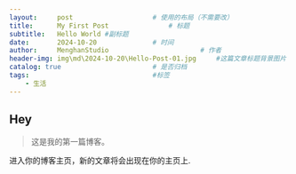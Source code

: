 ```yaml
---
layout:     post   				    # 使用的布局（不需要改）
title:      My First Post 				# 标题 
subtitle:   Hello World #副标题
date:       2024-10-20 				# 时间
author:     MenghanStudio 						# 作者
header-img: img\md\2024-10-20\Hello-Post-01.jpg 	#这篇文章标题背景图片
catalog: true 						# 是否归档
tags:								#标签
    - 生活
---
```


## Hey
>这是我的第一篇博客。

进入你的博客主页，新的文章将会出现在你的主页上.
